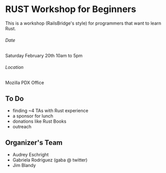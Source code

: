# RUST Workshop for Beginners

This is a workshop (RailsBridge's style) for programmers that want to learn Rust.

###### Date

Saturday February 20th
10am to 5pm

###### Location

Mozilla PDX Office

## To Do

- finding ~4 TAs with Rust experience
- a sponsor for lunch
- donations like Rust Books
- outreach

## Organizer's Team

- Audrey Eschright
- Gabriela Rodriguez (gaba @ twitter)
- Jim Blandy
